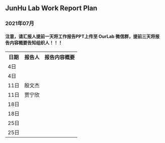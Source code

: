 
## JunHu Lab Work Report Plan

### 2021年07月



#### 注意，请汇报人提前一天将工作报告PPT上传至 OurLab 微信群，提前三天将报告内容概要告知组织人！！！
<html>
<body>

<table>
  <tr>
    <th>日期</th>
    <th>报告人</th>
    <th>报告内容概要</th>    
  </tr>
  
  
   <tr>
    <td>4日</td>
    <td></td>
    <td></td>
  </tr>
  <tr>
    <td>4日</td>
    <td></td>
    <td></td>
  </tr>

  
  <tr>
    <td>11日</td>
    <td>殷文杰</td>
    <td></td>
  </tr>
  <tr>
    <td>11日</td>
    <td>贾宁欣</td>
    <td></td>
  </tr>
  
  
  <tr>
    <td>18日</td>
    <td></td>
    <td></td>
  </tr>
   <tr>
    <td>18日</td>
    <td></td>
    <td></td>
  </tr>
  
  
  <tr>
    <td>25日</td>
    <td></td>
    <td></td>
  </tr>
  <tr>
    <td>25日</td>
    <td></td>
    <td></td>
  </tr>
  

  
  
</table>
</body>
</html>


